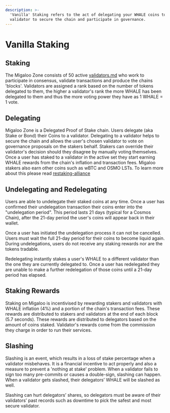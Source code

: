 ```yaml
---
description: >-
  'Vanilla' Staking refers to the act of delegating your WHALE coins to a
  validator to secure the chain and participate in governance.
---
```


# Vanilla Staking

## Staking

The Migaloo Zone consists of 50 active [validators.md](validators.md "mention") who work to participate in consensus, validate transactions and produce the chains 'blocks'. Validators are assigned a rank based on the number of tokens delegated to them, the higher a validator's rank the more WHALE has been delegated to them and thus the more voting power they have as 1 WHALE = 1 vote.&#x20;

## Delegating

Migaloo Zone is a Delegated Proof of Stake chain. Users delegate (aka Stake or Bond) their Coins to a validator. Delegating to a validator helps to secure the chain and allows the user's chosen validator to vote on governance proposals on the stakers behalf. Stakers can override their validator's decision should they disagree by manually voting themselves. Once a user has staked to a validator in the active set they start earning WHALE rewards from the chain's inflation and transaction fees. Migaloo stakers also earn other coins such as wBTC and OSMO LSTs. To learn more about this please read [restaking-alliance](restaking-alliance/ "mention")

## Undelegating and Redelegating

Users are able to undelegate their staked coins at any time. Once a user has confirmed their undelegation transaction their coins enter into the "undelegation period". This period lasts 21 days (typical for a Cosmos Chain), after the 21-day period the user's coins will appear back in their wallet.

Once a user has initiated the undelegation process it can not be cancelled. Users must wait the full 21-day period for their coins to become liquid again. During undelegations, users do not receive any staking rewards nor are the tokens tradable.

Redelegating instantly stakes a user's WHALE to a different validator than the one they are currently delegated to. Once a user has redelegated they are unable to make a further redelegation of those coins until a 21-day period has elapsed.

## Staking Rewards

Staking on Migaloo is incentivised by rewarding stakers and validators with WHALE inflation (4%) and a portion of the chain's transaction fees. These rewards are distributed to stakers and validators at the end of each block (5.7 seconds). These rewards are distributed to delegators based on the amount of coins staked. Validator's rewards come from the commission they charge in order to run their services.

## Slashing

Slashing is an event, which results in a loss of stake percentage when a validator misbehaves. It is a financial incentive to act properly and also a measure to prevent a 'nothing at stake' problem. When a validator fails to sign too many pre-commits or causes a double-sign, slashing can happen. When a validator gets slashed, their delegators’ WHALE will be slashed as well.&#x20;

Slashing can hurt delegators’ shares, so delegators must be aware of their validators’ past records such as downtime to pick the safest and most secure validator.
